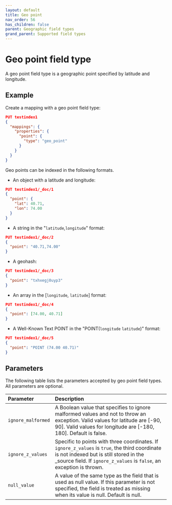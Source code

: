 ```yaml
---
layout: default
title: Geo point
nav_order: 56
has_children: false
parent: Geographic field types
grand_parent: Supported field types
---
```


# Geo point field type

A geo point field type is a geographic point specified by latitude and longitude. 

## Example

Create a mapping with a geo point field type:

```json
PUT testindex1
{
  "mappings": {
    "properties": {
      "point": {
        "type": "geo_point"
      }
    }
  }
}
```

Geo points can be indexed in the following formats.

- An object with a latitude and longitude:

```json
PUT testindex1/_doc/1
{
  "point": { 
    "lat": 40.71,
    "lon": 74.00
  }
}
```

- A string in the "`latitude`,`longitude`" format:

```json
PUT testindex1/_doc/2
{
  "point": "40.71,74.00" 
}
```

- A geohash:

```json
PUT testindex1/_doc/3
{
  "point": "txhxegj0uyp3"
}
```

- An array in the [`longitude`, `latitude`] format:

```json
PUT testindex1/_doc/4
{
  "point": [74.00, 40.71] 
}
```

- A Well-Known Text POINT in the "POINT(`longitude` `latitude`)" format:

```json
PUT testindex1/_doc/5
{
  "point": "POINT (74.00 40.71)"
}
```

## Parameters

The following table lists the parameters accepted by geo point field types. All parameters are optional.

Parameter | Description 
:--- | :--- 
`ignore_malformed` | A Boolean value that specifies to ignore malformed values and not to throw an exception. Valid values for latitude are [-90, 90]. Valid values for longitude are [-180, 180]. Default is false.
`ignore_z_values` | Specific to points with three coordinates. If `ignore_z_values` is `true`, the third coordinate is not indexed but is still stored in the _source field. If `ignore_z_values` is `false`, an exception is thrown.
`null_value` | A  value of the same type as the field that is used as null value. If this parameter is not specified, the field is treated as missing when its value is null. Default is null.